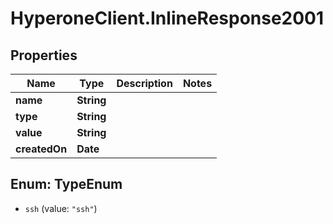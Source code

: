 # HyperoneClient.InlineResponse2001

## Properties

Name | Type | Description | Notes
------------ | ------------- | ------------- | -------------
**name** | **String** |  | 
**type** | **String** |  | 
**value** | **String** |  | 
**createdOn** | **Date** |  | 



## Enum: TypeEnum


* `ssh` (value: `"ssh"`)




